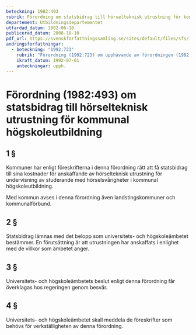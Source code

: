 ```yaml
---
beteckning: 1982:493
rubrik: Förordning om statsbidrag till hörselteknisk utrustning för kommunal högskoleutbildning
departement: Utbildningsdepartementet
utfardad_datum: 1982-06-10
publicerad_datum: 2008-10-10
pdf_url: https://svenskforfattningssamling.se/sites/default/files/sfs/1982-06/SFS1982-493.pdf
andringsforfattningar:
  - beteckning: "1992:723"
    rubrik: "Förordning (1992:723) om upphävande av förordningen (1982:493) om statsbidrag till hörselteknisk utrustning för kommunal högskoleutbildning"
    ikraft_datum: 1992-07-01
    anteckningar: upph.
---
```


# Förordning (1982:493) om statsbidrag till hörselteknisk utrustning för kommunal högskoleutbildning

## 1 §

Kommuner har enligt föreskrifterna i denna förordning rätt att få statsbidrag till sina kostnader för anskaffande av hörselteknisk utrustning för undervisning av studerande med hörselsvårigheter i kommunal högskoleutbildning.

Med kommun avses i denna förordning även landstingskommuner och kommunalförbund.

## 2 §

Statsbidrag lämnas med det belopp som universitets- och högskoleämbetet bestämmer. En förutsättning är att utrustningen har anskaffats i enlighet med de villkor som ämbetet anger.

## 3 §

Universitets- och högskoleämbetets beslut enligt denna förordning får överklagas hos regeringen genom besvär.

## 4 §

Universitets- och högskoleämbetet skall meddela de föreskrifter som behövs för verkställigheten av denna förordning.